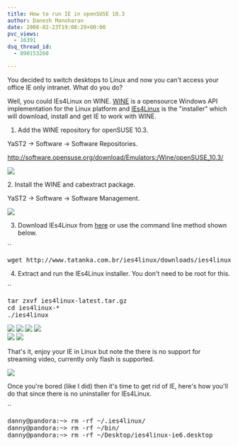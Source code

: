 ```yaml
---
title: How to run IE in openSUSE 10.3
author: Danesh Manoharan
date: 2008-02-23T19:08:29+00:00
pvc_views:
  - 16391
dsq_thread_id:
  - 890153260

---
```

You decided to switch desktops to Linux and now you can't access your office IE only intranet. What do you do?

Well, you could IEs4Linux on WINE. [WINE][1] is a opensource Windows API implementation for the Linux platform and [IEs4Linux][2] is the "installer" which will download, install and get IE to work with WINE.

1. Add the WINE repository for openSUSE 10.3.

YaST2 -> Software -> Software Repositories.

http://software.opensuse.org/download/Emulators:/Wine/openSUSE_10.3/

[![][3]][4]

<!--more-->2. Install the WINE and cabextract package.

YaST2 -> Software -> Software Management.

[![][5]][6]

3. Download IEs4Linux from [here][7] or use the command line method shown below.

 ``

<pre>wget http://www.tatanka.com.br/ies4linux/downloads/ies4linux-latest.tar.gz</pre>

4. Extract and run the IEs4Linux installer. You don't need to be root for this.

 ``

<pre>tar zxvf ies4linux-latest.tar.gz
cd ies4linux-*
./ies4linux</pre>

[![][8]][9] [![][10]][11] [![][12]][13] [![][14]][15]  
[![][16]][16] [![][17]][18]

That's it, enjoy your IE in Linux but note the there is no support for streaming video, currently only flash is supported.

[![][17]][18]

Once you're bored (like I did) then it's time to get rid of IE, here's how you'll do that since there is no uninstaller for IEs4Linux.

 ``

<pre>danny@pandora:~&gt; rm -rf ~/.ies4linux/
danny@pandora:~&gt; rm -rf ~/bin/
danny@pandora:~&gt; rm -rf ~/Desktop/ies4linux-ie6.desktop</pre>

 [1]: http://www.winehq.org/
 [2]: http://www.tatanka.com.br/ies4linux/page/Main_Page
 [3]: http://img110.imageshack.us/img110/6796/wine1od2.th.jpg
 [4]: http://img110.imageshack.us/img110/6796/wine1od2.jpg
 [5]: http://img239.imageshack.us/img239/5200/wine2ju5.th.jpg
 [6]: http://img239.imageshack.us/img239/5200/wine2ju5.jpg
 [7]: http://www.tatanka.com.br/ies4linux/download.html
 [8]: http://img89.imageshack.us/img89/8959/wine5ac8.th.jpg
 [9]: http://img89.imageshack.us/img89/8959/wine5ac8.jpg
 [10]: http://img100.imageshack.us/img100/4672/wine6hz1.th.jpg
 [11]: http://img100.imageshack.us/img100/4672/wine6hz1.jpg
 [12]: http://img141.imageshack.us/img141/3478/wine11hl1.th.jpg
 [13]: http://img141.imageshack.us/img141/3478/wine11hl1.jpg
 [14]: http://img144.imageshack.us/img144/4225/wine16mm0.th.jpg
 [15]: http://img144.imageshack.us/img144/4225/wine16mm0.jpg
 [16]: http://img149.imageshack.us/img149/7667/wine17uq5.jpg
 [17]: http://img150.imageshack.us/img150/3893/wine18lf1.th.jpg
 [18]: http://img150.imageshack.us/img150/3893/wine18lf1.jpg